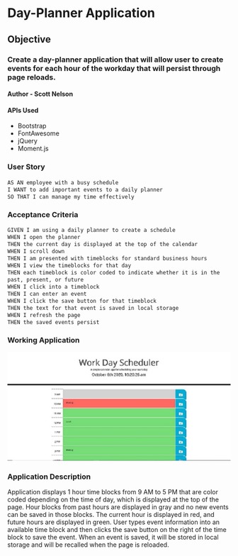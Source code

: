 # Day-Planner Application

## Objective
### Create a day-planner application that will allow user to create events for each hour of the workday that will persist through page reloads.

#### Author - Scott Nelson

#### APIs Used
- Bootstrap
- FontAwesome
- jQuery
- Moment.js

### User Story

```
AS AN employee with a busy schedule
I WANT to add important events to a daily planner
SO THAT I can manage my time effectively
```

### Acceptance Criteria

```
GIVEN I am using a daily planner to create a schedule
WHEN I open the planner
THEN the current day is displayed at the top of the calendar
WHEN I scroll down
THEN I am presented with timeblocks for standard business hours
WHEN I view the timeblocks for that day
THEN each timeblock is color coded to indicate whether it is in the past, present, or future
WHEN I click into a timeblock
THEN I can enter an event
WHEN I click the save button for that timeblock
THEN the text for that event is saved in local storage
WHEN I refresh the page
THEN the saved events persist
```

### Working Application

![Running Application](/pics/app.jpg)

### Application Description

Application displays 1 hour time blocks from 9 AM to 5 PM that are color coded depending on the
time of day, which is displayed at the top of the page. Hour blocks from past hours are 
displayed in gray and no new events can be saved in those blocks. The current hour is displayed 
in red, and future hours are displayed in green. User types event information into an available
time block and then clicks the save button on the right of the time block to save the event. 
When an event is saved, it will be stored in local storage and will be recalled when the page is
reloaded.
